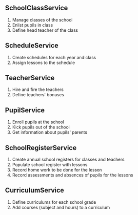 ## SchoolClassService
1. Manage classes of the school 
2. Enlist pupils in class
3. Define head teacher of the class
## ScheduleService
1. Create schedules for each year and class
2. Assign lessons to the schedule
## TeacherService
1. Hire and fire the teachers
2. Define teachers' bonuses
## PupilService
1. Enroll pupils at the school
2. Kick pupils out of the school
3. Get information about pupils' parents
## SchoolRegisterService
1. Create annual school registers for classes and teachers
2. Populate school register with lessons
3. Record home work to be done for the lesson
4. Record assessments and absences of pupils for the lessons
## CurriculumService
1. Define curriculums for each school grade
2. Add courses (subject and hours) to a curriculum